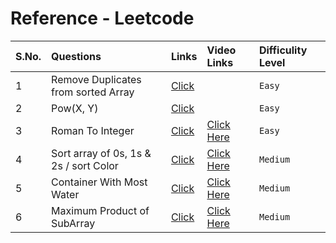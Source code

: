 # Reference - Leetcode

|S.No.| Questions| Links         | Video Links                       |Difficulity Level |
|:--| :--------     | :-------      | :-------------------------------- | :--------------  |
|1| Remove Duplicates from sorted Array | [Click](https://leetcode.com/problems/remove-duplicates-from-sorted-array/submissions/1504830227/)| | `Easy`|
|2| Pow(X, Y)          | [Click](https://leetcode.com/problems/powx-n/description/)      | | `Easy`           | 
|3| Roman To Integer | [Click](https://leetcode.com/problems/roman-to-integer/) | [Click Here](https://www.youtube.com/watch?v=pUV_4YeJzjM) |`Easy`    |
|4| Sort array of 0s, 1s & 2s / sort Color          | [Click](https://leetcode.com/problems/sort-colors/description/)      | [Click Here](https://www.youtube.com/watch?v=J48aGjfjYTI&list=PLfqMhTWNBTe137I_EPQd34TsgV6IO55pt&index=25)| `Medium`           | 
|5| Container With Most Water | [Click](https://leetcode.com/problems/container-with-most-water/description/) | [Click Here](https://www.youtube.com/watch?v=EbkMABpP52U&list=PLfqMhTWNBTe137I_EPQd34TsgV6IO55pt&index=15) | `Medium`         |
|6| Maximum Product of SubArray | [Click](https://github.com/Jaykant-yadav/Data-Structure-Algorithm/blob/main/Leetcode/maxProductSubArray.java) | [Click Here](https://www.youtube.com/watch?v=hnswaLJvr6g) |`Medium`    |
         